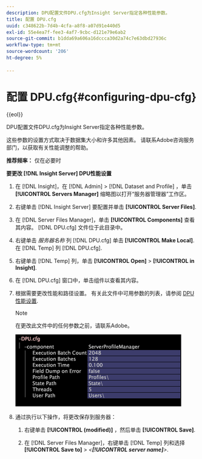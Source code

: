 ```yaml
---
description: DPU配置文件DPU.cfg为Insight Server指定各种性能参数。
title: 配置 DPU.cfg
uuid: c348622b-7d4b-4cfa-a8f8-a07d91e440d5
exl-id: 55e4ea7f-fee3-4af7-9cbc-d121e79e6ab2
source-git-commit: b1dda69a606a16dccca30d2a74c7e63dbd27936c
workflow-type: tm+mt
source-wordcount: '206'
ht-degree: 5%

---
```


# 配置 DPU.cfg{#configuring-dpu-cfg}

{{eol}}

DPU配置文件DPU.cfg为Insight Server指定各种性能参数。

这些参数的设置方式取决于数据集大小和许多其他因素。 请联系Adobe咨询服务部门，以获取有关性能调整的帮助。

**推荐频率：** 仅在必要时

**要更改 [!DNL Insight Server] DPU性能设置**

1. 在 [!DNL Insight]，在 [!DNL Admin] > [!DNL Dataset and Profile] ，单击 **[!UICONTROL Servers Manager]** 缩略图以打开“服务器管理器”工作区。
1. 右键单击 [!DNL Insight Server] 要配置并单击 **[!UICONTROL Server Files]**.
1. 在 [!DNL Server Files Manager]，单击 **[!UICONTROL Components]** 查看其内容。 [!DNL DPU.cfg] 文件位于此目录中。
1. 右键单击 *服务器名称* 列 [!DNL DPU.cfg] 单击 **[!UICONTROL Make Local]**. 在 [!DNL Temp] 列 [!DNL DPU.cfg].
1. 右键单击 [!DNL Temp] 列，单击 **[!UICONTROL Open]** > **[!UICONTROL in Insight]**.
1. 在 [!DNL DPU.cfg] 窗口中，单击组件以查看其内容。
1. 根据需要更改性能和路径设置。 有关此文件中可用参数的列表，请参阅 [DPU性能设置](../../../home/c-inst-svr/c-cfg-stgs-ref/c-dpu-perf-stgs.md#concept-477c4c526de44bda84176e62266c3df1).

   >[!NOTE]
   >
   >在更改此文件中的任何参数之前，请联系Adobe。

   ![](assets/cfg_DPU_egvalues.png)

1. 通过执行以下操作，将更改保存到服务器：

   1. 右键单击 **[!UICONTROL (modified)]** ，然后单击 **[!UICONTROL Save]**.

   1. 在 [!DNL Server Files Manager]，右键单击 [!DNL Temp] 列和选择 **[!UICONTROL Save to]** > *&lt;**[!UICONTROL server name]**>*.
